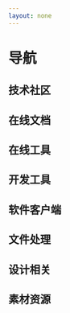 ```yaml
---
layout: none
---
```


<script setup>
  import { TechnicalCommunity, DevTools, OnlineDocument, OnlineTools, SoftwareClient, FileHandling, DesignRelated, MaterialResources } from '../.vitepress/data/navigation/navigation.ts'
</script>

# 导航

## 技术社区

<NavigationCard :navigationData=TechnicalCommunity />

## 在线文档

<NavigationCard :navigationData=OnlineDocument />

## 在线工具

<NavigationCard :navigationData=OnlineTools />

## 开发工具

<NavigationCard :navigationData=DevTools />

## 软件客户端

<NavigationCard :navigationData=SoftwareClient />

## 文件处理

<NavigationCard :navigationData=FileHandling />

## 设计相关

<NavigationCard :navigationData=DesignRelated />

## 素材资源

<NavigationCard :navigationData=MaterialResources />
